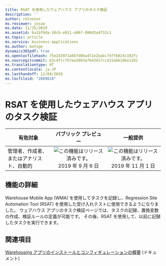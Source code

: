 ```yaml
---
title: RSAT を使用したウェアハウス アプリのタスク検証
description: ''
author: relnotes
ms.reviewer: josaw
ms.date: 11/15/2019
ms.assetid: ba1bf0da-10cb-e911-a96f-000d3a4f33c1
ms.topic: article
ms.service: business-applications
ms.author: mafoge
dynamics365pdf: true
ms.openlocfilehash: 75e243973a687d0ba4f2e2babc7dffb024c192fc
ms.sourcegitcommit: b3c4fcc7b7ea3803a7643417cc415abb10be1182
ms.translationtype: HT
ms.contentlocale: ja-JP
ms.lasthandoff: 12/04/2019
ms.locfileid: "2889818"
---
```

# <a name="warehouse-app-task-validation-with-rsat"></a>RSAT を使用したウェアハウス アプリのタスク検証


| 有効対象    |  パブリック プレビュー | 一般提供 | 
| ---------- | :----------: |:----------: |
|管理者、作成者、またはアナリスト、自動的|![この機能はリリース済みです。](/dynamics365-release-plan/media/green-checkmark.png "この機能はリリース済みです。") 2019 年 9 月 6 日| ![この機能はリリース済みです。](/dynamics365-release-plan/media/green-checkmark.png "この機能はリリース済みです。") 2019 年 11 月 1 日|






## <a name="feature-details"></a>機能の詳細
<!--feature detail start -->
Warehouse Mobile App (WMA) を使用してタスクを記録し、Regression Site Automation Tool (RSAT) を使用した受け入れテストに使用できるようになりました。 ウェアハウス アプリのタスク検証ページでは、タスクの記録、置換変数の作成、検証ルールの定義が可能です。 その後、RSAT を使用して、以前に記録したタスクを実行できます。
<!--feature detail end -->








## <a name="see-also"></a>関連項目

[Warehousing アプリのインストールとコンフィギュレーションの概要](https://docs.microsoft.com/dynamics365/supply-chain/warehousing/install-configure-warehousing-app) (ドキュメント)


